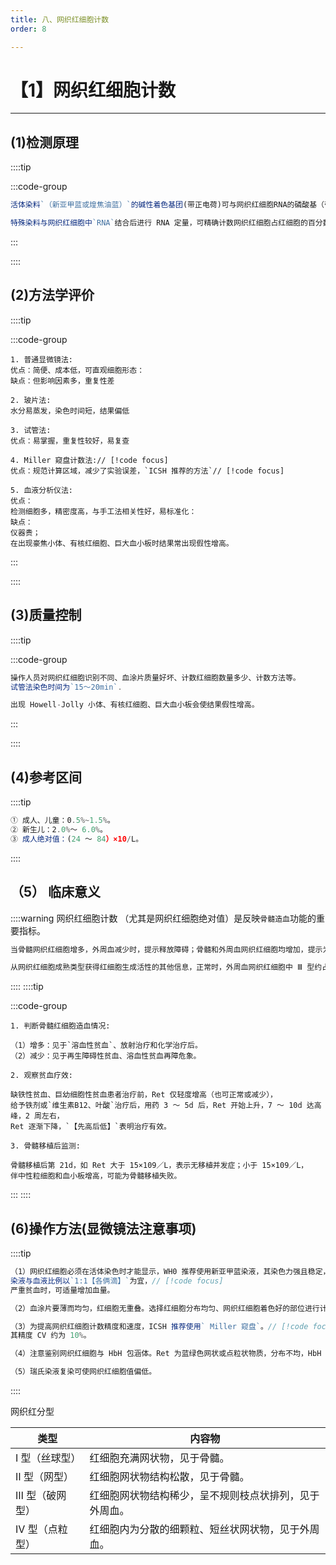 ```yaml
---
title: 八、网织红细胞计数
order: 8

---
```


# 【1】网织红细胞计数

<kaodian :text="'临床检验基础记忆卡'" />

<!-- ###### 第二章 红细胞检查

> 临床检验基础 -->

<beitiL/>

---

## (1)检测原理

<son :text="'临床检验基础记忆卡'" text1="(1)检测原理" :textOption="[['熟练掌握','基础知识','相关专业知识'],['熟练掌握','基础知识','专业知识'],['掌握','基础知识','专业知识']]" />

::::tip

:::code-group

```js [普通显微镜法]
活体染料`（新亚甲蓝或煌焦油蓝）`的碱性着色基团(带正电荷)可与网织红细胞RNA的磷酸基（带负电荷)结合，使RNA胶体间的负电荷减少而发生凝缩，形成蓝色的点状、线状或网状结构。
```

```js [血液分析仪法]
特殊染料与网织红细胞中`RNA`结合后进行 RNA 定量，可精确计数网织红细胞占红细胞的百分数（Ret%)，并可根据 RNA 含量将网织红细胞分类及计算网织红细胞其他参数。
```

:::

::::

## (2)方法学评价

<son :text="'临床检验基础记忆卡'" text1="(2)方法学评价" :textOption="[['了解','相关专业知识','专业实践能力'],['掌握','专业知识','专业实践能力'],['掌握','专业知识','专业实践能力']]" />

::::tip

:::code-group

```js[普通显微镜法]
1. 普通显微镜法:
优点：简便、成本低，可直观细胞形态：
缺点：但影响因素多，重复性差
```

```js[玻片法]
2. 玻片法:
水分易蒸发，染色时间短，结果偏低

```

```js[试管法]
3. 试管法:
优点：易掌握，重复性较好，易复查
```

```js[Miller 窥盘计数法]
4. Miller 窥盘计数法:// [!code focus]
优点：规范计算区域，减少了实验误差，`ICSH 推荐的方法`// [!code focus]
```

```js[血液分析仪法]
5. 血液分析仪法:
优点：
检测细胞多，精密度高，与手工法相关性好，易标准化：
缺点：
仪器贵；
在出现豪焦小体、有核红细胞、巨大血小板时结果常出现假性增高。
```

:::

::::

## (3)质量控制

<son :text="'临床检验基础记忆卡'" text1="(3)质量控制" :textOption="[['了解','相关专业知识','专业实践能力'],['了解','专业知识','专业实践能力'],['了解','专业知识','专业实践能力']]" />

::::tip

:::code-group

```js [显微镜法]
操作人员对网织红细胞识别不同、血涂片质量好坏、计数红细胞数量多少、计数方法等。
试管法染色时间为`15～20min`.
```

```js [仪器法]
出现 Howell-Jolly 小体、有核红细胞、巨大血小板会使结果假性增高。
```

:::

::::

## (4)参考区间

<son :text="'临床检验基础记忆卡'" text1="(4)参考区间" :textOption="[['掌握','专业知识','专业实践能力'],['掌握','相关专业知识','专业实践能力'],['掌握','相关专业知识','专业实践能力']]" />

::::tip

```js
① 成人、儿童：0.5%~1.5%。
② 新生儿：2.0%～ 6.0%。
③ 成人绝对值：(24 ～ 84）×10/L。
```

::::

## （5） 临床意义

<son :text="'临床检验基础记忆卡'" text1="(5)临床意义" :textOption="[['掌握','专业知识','专业实践能力'],['掌握','相关专业知识','专业实践能力'],['熟练掌握','相关专业知识','专业实践能力']]" />

::::warning 网织红细胞计数
（尤其是网织红细胞绝对值）是反映`骨髓造血`功能的重要指标。

```js
当骨髓网织红细胞增多，外周血减少时，提示释放障碍；骨髓和外周血网织红细胞均增加，提示为释放增加。

从网织红细胞成熟类型获得红细胞生成活性的其他信息，正常时，外周血网织红细胞中 Ⅲ 型约占 20%～ 30%，Ⅳ 型约占 70%～ 80%，若骨髓`增生明显`，可出现` Ⅰ 型和 Ⅱ 型`网织红细胞。
```

::::
::::tip

:::code-group

```js[骨髓红细胞造血情况]
1. 判断骨髓红细胞造血情况:

（1）增多：见于`溶血性贫血`、放射治疗和化学治疗后。
（2）减少：见于再生障碍性贫血、溶血性贫血再障危象。
```

```js[贫血疗效]
2. 观察贫血疗效:

缺铁性贫血、巨幼细胞性贫血患者治疗前，Ret 仅轻度增高（也可正常或减少），
给予铁剂或`维生素B12、叶酸`治疗后，用药 3 ～ 5d 后，Ret 开始上升，7 ～ 10d 达高峰，2 周左右，
Ret 逐渐下降，`【先高后低】`表明治疗有效。

```

```js[骨髓移植后监测]
3. 骨髓移植后监测:

骨髓移植后第 21d，如 Ret 大于 15×109／L，表示无移植并发症；小于 15×109／L，
伴中性粒细胞和血小板增高，可能为骨髓移植失败。
```

:::
::::

## (6)操作方法(显微镜法注意事项)

<son :text="'临床检验基础记忆卡'" text1="(6)操作方法" :textOption="[['熟练掌握','相关专业知识','专业实践能力'],['掌握','专业知识','专业实践能力'],['掌握','专业知识','专业实践能力']]" />

::::tip

```js
（1）网织红细胞必须在活体染色时才能显示，WH0 推荐使用新亚甲蓝染液，其染色力强且稳定，煌焦油蓝染液操作简单、费用低廉，但易产生沉淀、工作效率不高、精度差（批内 CV 可达 20%以上）。染色时间不能过短。染色温度应控制在 37℃，因为室温（25℃）染色 Ret 检出率明显低于 37℃ 染色。
染液与血液比例以`1:1【各俩滴】`为宜，// [!code focus]
严重贫血时，可适量增加血量。

（2）血涂片要薄而均匀，红细胞无重叠。选择红细胞分布均匀、网织红细胞着色好的部位进行计数。

（3）为提高网织红细胞计数精度和速度，ICSH 推荐使用` Miller 窥盘`。// [!code focus]
其精度 CV 约为 10%。

（4）注意鉴别网织红细胞与 HbH 包涵体。Ret 为蓝绿色网状或点粒状物质，分布不均，HbH 包涵体为蓝绿色圆形小体，均匀散布于整个红细胞内。

（5）瑞氏染液复染可使网织红细胞值偏低。

```

::::

网织红分型

| 类型           | 内容物                                                 |
| -------------- | ------------------------------------------------------ |
| Ⅰ 型（丝球型） | 红细胞充满网状物，见于骨髓。                           |
| Ⅱ 型（网型）   | 红细胞网状物结构松散，见于骨髓。                       |
| Ⅲ 型（破网型） | 红细胞网状物结构稀少，呈不规则枝点状排列，见于外周血。 |
| Ⅳ 型（点粒型） | 红细胞内为分散的细颗粒、短丝状网状物，见于外周血。     |
